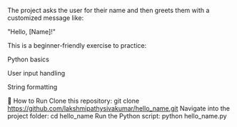 The project asks the user for their name and then greets them with a customized message like:

"Hello, [Name]!"

This is a beginner-friendly exercise to practice:

Python basics

User input handling

String formatting

🚀 How to Run
Clone this repository:
git clone https://github.com/lakshmipathysivakumar/hello_name.git
Navigate into the project folder:
cd hello_name
Run the Python script:
python hello_name.py
